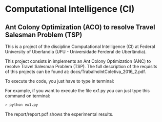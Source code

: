 # Computational Intelligence (CI)

## Ant Colony Optimization (ACO) to resolve Travel Salesman Problem (TSP)

This is a project of the discipline Computational Intelligence (CI) at Federal University of Uberlandia (UFU - Universidade Ferderal de Uberlândia). 

This project consists in implements an Ant Colony Optimization (ANC) to resolve Travel Salesman Problem (TSP). The full description of the requisits of this projects can be found at: docs/TrabalhoIntColetiva_2016_2.pdf.

To execute the code, you just have to type in terminal:

For example, if you want to execute the file ex1.py you can just type this command on terminal:
```bash
> python ex1.py
```

The report/report.pdf shows the experimental results.
